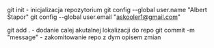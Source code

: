 git init - inicjalizacja repozytorium
git config --global user.name "Albert Stapor"
git config --global user.email "askooler1@gmail.com"

git add . - dodanie calej akutalnej lokalizacji do repo
git commit -m "message" - zakomitowanie repo z dym opisem zmian
